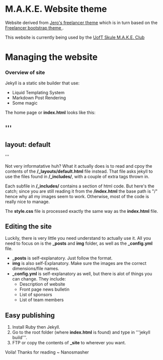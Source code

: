 M.A.K.E. Website theme
======================

Website derived from [Jero's freelancer theme](https://github.com/jeromelachaud/freelancer-theme) which is in turn based on the [Freelancer bootstrap theme ](http://startbootstrap.com/templates/freelancer/).

This website is currently being used by the [UofT Skule M.A.K.E. Club](http://make.skule.ca)

Managing the website
====================

### Overview of site

Jekyll is a static site builder that use:

 - Liquid Templating System
 - Markdown Post Rendering
 - Some magic

The home page or **index.html** looks like this:

'''
---
layout: default
---
'''

Not very informatative huh? What it actually does is to read and cpoy the contents of the **/_layouts/default.html** file instead. That file asks jekyll to use the files found in **/_includes/**, with a couple of extra tags thrown in.

Each subfile in **/_includes/** contains a section of html code. But here's the catch; since you are still reading it from the **/index.html** the base path is "/" hence why all my images seem to work. Otherwise, most of the code is really nice to manage.

The **style.css** file is processed exactly the same way as the **index.html** file.

## Editing the site

Luckily, there is very little you need understand to actually use it. All you need to focus on is the **_posts** and **img** folder, as well as the **_config.yml** file.

 - **_posts** is self-explanatory. Just follow the format.
 - **img** is also self-Explanatory. Make sure the images are the correct dimensions/file names.
 - **_config.yml** is self-explanatory as well, but there is alot of things you can change. They include:
   - Description of website
   - Front page news bulletin
   - List of sponsors
   - List of team members

## Easy publishing

 1. Install Ruby then Jekyll.
 2. Go to the root folder (where **index.html** is found) and type in '''jekyll build'''.
 3. FTP or copy the contents of **_site** to wherever you want.

Voila! Thanks for reading ~ Nanosmasher
